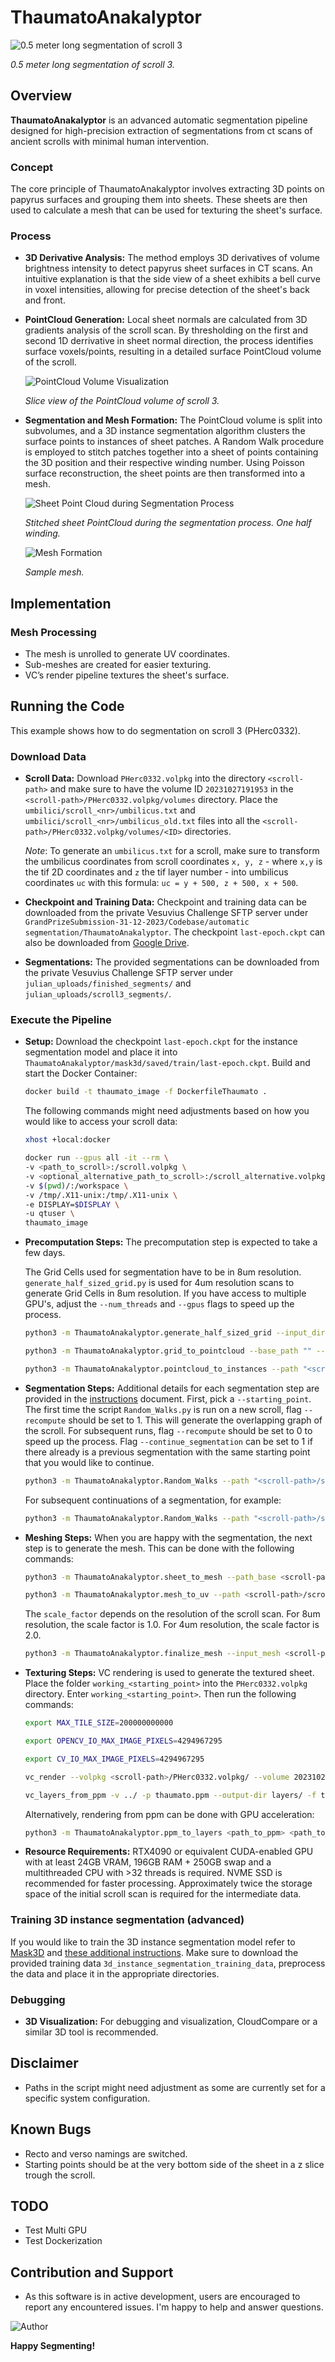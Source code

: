 # ThaumatoAnakalyptor
![0.5 meter long segmentation of scroll 3](pictures/thaumato_0-5m_scroll3.png)

*0.5 meter long segmentation of scroll 3.*

## Overview
**ThaumatoAnakalyptor** is an advanced automatic segmentation pipeline designed for high-precision extraction of segmentations from ct scans of ancient scrolls with minimal human intervention.

### Concept
The core principle of ThaumatoAnakalyptor involves extracting 3D points on papyrus surfaces and grouping them into sheets. These sheets are then used to calculate a mesh that can be used for texturing the sheet's surface.

### Process
- **3D Derivative Analysis:** The method employs 3D derivatives of volume brightness intensity to detect papyrus sheet surfaces in CT scans. An intuitive explanation is that the side view of a sheet exhibits a bell curve in voxel intensities, allowing for precise detection of the sheet's back and front.
- **PointCloud Generation:** Local sheet normals are calculated from 3D gradients analysis of the scroll scan. By thresholding on the first and second 1D derrivative in sheet normal direction, the process identifies surface voxels/points, resulting in a detailed surface PointCloud volume of the scroll.

    ![PointCloud Volume Visualization](pictures/pointcloud_slice_scroll3.png)

    *Slice view of the PointCloud volume of scroll 3.*

- **Segmentation and Mesh Formation:** The PointCloud volume is split into subvolumes, and a 3D instance segmentation algorithm clusters the surface points to instances of sheet patches. A Random Walk procedure is employed to stitch patches together into a sheet of points containing the 3D position and their respective winding number. Using Poisson surface reconstruction, the sheet points are then transformed into a mesh.

    ![Sheet Point Cloud during Segmentation Process](pictures/bending.png)

    *Stitched sheet PointCloud during the segmentation process. One half winding.*

    ![Mesh Formation](pictures/thaumato_mesh_sample.png)

    *Sample mesh.*

## Implementation

### Mesh Processing
- The mesh is unrolled to generate UV coordinates.
- Sub-meshes are created for easier texturing.
- VC’s render pipeline textures the sheet's surface.

## Running the Code
This example shows how to do segmentation on scroll 3 (PHerc0332).

### Download Data
- **Scroll Data:**
    Download ```PHerc0332.volpkg``` into the directory ```<scroll-path>``` and make sure to have the volume ID ```20231027191953``` in the ```<scroll-path>/PHerc0332.volpkg/volumes``` directory. Place the ```umbilici/scroll_<nr>/umbilicus.txt``` and ```umbilici/scroll_<nr>/umbilicus_old.txt``` files into all the ```<scroll-path>/PHerc0332.volpkg/volumes/<ID>``` directories.

    *Note*:
        To generate an ```umbilicus.txt``` for a scroll, make sure to transform the umbilicus coordinates from scroll coordinates ```x, y, z``` - where ```x,y``` is the tif 2D coordinates and ```z``` the tif layer number - into umbilicus coordinates ```uc``` with this formula: ```uc = y + 500, z + 500, x + 500```.

- **Checkpoint and Training Data:**
    Checkpoint and training data can be downloaded from the private Vesuvius Challenge SFTP server under ```GrandPrizeSubmission-31-12-2023/Codebase/automatic segmentation/ThaumatoAnakalyptor```. The checkpoint ```last-epoch.ckpt``` can also be downloaded from [Google Drive](https://drive.google.com/file/d/1gO8Nf4sCaA7r4dO6ePtt0SE0E5ePXSid/view?usp=sharing).

- **Segmentations:**
    The provided segmentations can be downloaded from the private Vesuvius Challenge SFTP server under ```julian_uploads/finished_segments/``` and ```julian_uploads/scroll3_segments/```.

### Execute the Pipeline
- **Setup:**
    Download the checkpoint ```last-epoch.ckpt``` for the instance segmentation model and place it into ```ThaumatoAnakalyptor/mask3d/saved/train/last-epoch.ckpt```. Build and start the Docker Container:

    ```bash
    docker build -t thaumato_image -f DockerfileThaumato .
    ```
    The following commands might need adjustments based on how you would like to access your scroll data:
    ```bash
    xhost +local:docker

    ```
    ```bash
    docker run --gpus all -it --rm \
    -v <path_to_scroll>:/scroll.volpkg \
    -v <optional_alternative_path_to_scroll>:/scroll_alternative.volpkg \
    -v $(pwd)/:/workspace \
    -v /tmp/.X11-unix:/tmp/.X11-unix \
    -e DISPLAY=$DISPLAY \
    -u qtuser \
    thaumato_image
    ```
- **Precomputation Steps:**
    The precomputation step is expected to take a few days.

    The Grid Cells used for segmentation have to be in 8um resolution. ```generate_half_sized_grid.py``` is used for 4um resolution scans to generate Grid Cells in 8um resolution. If you have access to multiple GPU's, adjust the ```--num_threads``` and ```--gpus``` flags to speed up the process.
    ```bash
    python3 -m ThaumatoAnakalyptor.generate_half_sized_grid --input_directory <scroll-path>/PHerc0332.volpkg/volumes/20231027191953 --output_directory <scroll-path>/PHerc0332.volpkg/volumes/2dtifs_8um
    ```
    ```bash
    python3 -m ThaumatoAnakalyptor.grid_to_pointcloud --base_path "" --volume_subpath "<scroll-path>/PHerc0332.volpkg/volumes/2dtifs_8um_grids" --disk_load_save "" "" --pointcloud_subpath "<scroll-path>/scroll3_surface_points/point_cloud" --num_threads 4 --gpus 1
    ```
    ```bash
    python3 -m ThaumatoAnakalyptor.pointcloud_to_instances --path "<scroll-path>/scroll3_surface_points" --dest "<scroll-path>/scroll3_surface_points" --umbilicus_path "<scroll-path>/PHerc0332.volpkg/volumes/umbilicus.txt" --main_drive "" --alternative_ply_drives "" --max_umbilicus_dist -1
    ```

- **Segmentation Steps:** Additional details for each segmentation step are provided in the [instructions](ThaumatoAnakalyptor/instructions.txt) document.
    First, pick a ```--starting_point```.
    The first time the script ```Random_Walks.py```  is run on a new scroll, flag ```--recompute``` should be set to 1. This will generate the overlapping graph of the scroll. For subsequent runs, flag ```--recompute``` should be set to 0 to speed up the process. Flag ```--continue_segmentation``` can be set to 1 if there already is a previous segmentation with the same starting point that you would like to continue.
    ```bash
    python3 -m ThaumatoAnakalyptor.Random_Walks --path "<scroll-path>/scroll3_surface_points/point_cloud_colorized_verso_subvolume_blocks" --starting_point 3113 5163 10920 --sheet_k_range -3 3 --sheet_z_range -10000 40000 --min_steps 16 --min_end_steps 4 --max_nr_walks 300000 --continue_segmentation 0 --recompute 1 --walk_aggregation_threshold 5
    ```

    For subsequent continuations of a segmentation, for example:
    ```bash
    python3 -m ThaumatoAnakalyptor.Random_Walks --path "<scroll-path>/scroll3_surface_points/point_cloud_colorized_verso_subvolume_blocks" --starting_point 3113 5163 10920 --sheet_k_range -3 3 --sheet_z_range -10000 40000 --min_steps 16 --min_end_steps 4 --max_nr_walks 300000 --continue_segmentation 1 --recompute 0 --walk_aggregation_threshold 5
    ```

- **Meshing Steps:** 
    When you are happy with the segmentation, the next step is to generate the mesh. This can be done with the following commands:
    ```bash
    python3 -m ThaumatoAnakalyptor.sheet_to_mesh --path_base <scroll-path>/scroll3_surface_points/3113_5163_10920/ --path_ta point_cloud_colorized_verso_subvolume_main_sheet_RW.ta --umbilicus_path "<scroll-path>/PHerc0332.volpkg/volumes/umbilicus.txt"
    ```
    ```bash
    python3 -m ThaumatoAnakalyptor.mesh_to_uv --path <scroll-path>/scroll3_surface_points/3113_5163_10920/point_cloud_colorized_verso_subvolume_blocks.obj --umbilicus_path "<scroll-path>/PHerc0332.volpkg/volumes/umbilicus.txt"
    ```
    The ```scale_factor``` depends on the resolution of the scroll scan. For 8um resolution, the scale factor is 1.0. For 4um resolution, the scale factor is 2.0.
    ```bash
    python3 -m ThaumatoAnakalyptor.finalize_mesh --input_mesh <scroll-path>/scroll3_surface_points/3113_5163_10920/point_cloud_colorized_verso_subvolume_blocks_uv.obj --cut_size 40000 --scale_factor 2.0 
    ```

- **Texturing Steps:** 
    VC rendering is used to generate the textured sheet. Place the folder ```working_<starting_point>``` into the ```PHerc0332.volpkg``` directory. Enter ```working_<starting_point>```. Then run the following commands:
    ```bash
    export MAX_TILE_SIZE=200000000000
    ```
    ```bash
    export OPENCV_IO_MAX_IMAGE_PIXELS=4294967295
    ```
    ```bash
    export CV_IO_MAX_IMAGE_PIXELS=4294967295
    ```
    ```bash
    vc_render --volpkg <scroll-path>/PHerc0332.volpkg/ --volume 20231027191953 --input-mesh point_cloud_colorized_verso_subvolume_blocks_uv.obj --output-file thaumato.obj --output-ppm thaumato.ppm --uv-plot thaumato_uvs.png --uv-reuse --cache-memory-limit 150G
    ```
    ```bash
    vc_layers_from_ppm -v ../ -p thaumato.ppm --output-dir layers/ -f tif -r 32 --cache-memory-limit 150G
    ```
    Alternatively, rendering from ppm can be done with GPU acceleration:
    ```bash
    python3 -m ThaumatoAnakalyptor.ppm_to_layers <path_to_ppm> <path_to_volume_grids>
    ```

- **Resource Requirements:** RTX4090 or equivalent CUDA-enabled GPU with at least 24GB VRAM, 196GB RAM + 250GB swap and a multithreaded CPU with >32 threads is required. NVME SSD is recommended for faster processing. Approximately twice the storage space of the initial scroll scan is required for the intermediate data.

### Training 3D instance segmentation (advanced)
If you would like to train the 3D instance segmentation model refer to [Mask3D](ThaumatoAnakalyptor/mask3d/README.md) and [these additional instructions](ThaumatoAnakalyptor/mask3d/install_commands.txt).
Make sure to download the provided training data ```3d_instance_segmentation_training_data```, preprocess the data and place it in the appropriate directories.

### Debugging
- **3D Visualization:** For debugging and visualization, CloudCompare or a similar 3D tool is recommended.

## Disclaimer
- Paths in the script might need adjustment as some are currently set for a specific system configuration.

## Known Bugs
- Recto and verso namings are switched.
- Starting points should be at the very bottom side of the sheet in a z slice trough the scroll.

## TODO
- Test Multi GPU
- Test Dockerization

## Contribution and Support
- As this software is in active development, users are encouraged to report any encountered issues. I'm happy to help and answer questions.

![Author](pictures/Author.jpg)

**Happy Segmenting!**
